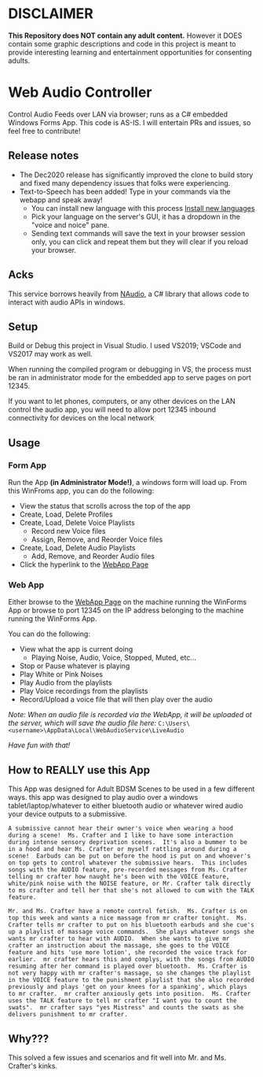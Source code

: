 # DISCLAIMER

**This Repository does NOT contain any adult content.** However it DOES contain some graphic descriptions and code in this project is meant to provide interesting learning and entertainment opportunities for consenting adults.

# Web Audio Controller
Control Audio Feeds over LAN via browser; runs as a C# embedded Windows Forms App.  This code is AS-IS.  I will entertain PRs and issues, so feel free to contribute!

## Release notes
- The Dec2020 release has significantly improved the clone to build story and fixed many dependency issues that folks were experiencing.
- Text-to-Speech has been added!  Type in your commands via the webapp and speak away!
  - You can install new language with this process [Install new languages](https://support.microsoft.com/en-us/office/how-to-download-text-to-speech-languages-for-windows-10-d5a6b612-b3ae-423f-afa5-4f6caf1ec5d3#:~:text=Install%20a%20new%20Text-to-Speech%20language%20in%20Windows%2010.,installed%20when%20your%20machine%20turns%20back%20on.%20)
  - Pick your language on the server's GUI, it has a dropdown in the "voice and noice" pane.
  - Sending text commands will save the text in your browser session only, you can click and repeat them but they will clear if you reload your browser.

## Acks

This service borrows heavily from [NAudio](https://github.com/naudio/NAudio), a C# library that allows code to interact with audio APIs in windows.

## Setup
Build or Debug this project in Visual Studio.  I used VS2019; VSCode and VS2017 may work as well.

When running the compiled program or debugging in VS, the process must be ran in administrator mode for the embedded app to serve pages on port 12345.

If you want to let phones, computers, or any other devices on the LAN control the audio app, you will need to allow port 12345 inbound connectivity for devices on the local network

## Usage

### Form App

Run the App **(in Administrator Mode!)**, a windows form will load up.  From this WinFroms app, you can do the following:
- View the status that scrolls across the top of the app
- Create, Load, Delete Profiles
- Create, Load, Delete Voice Playlists
  - Record new Voice files
  - Assign, Remove, and Reorder Voice files
- Create, Load, Delete Audio Playlists
  - Add, Remove, and Reorder Audio files
- Click the hyperlink to the [WebApp Page](http://127.0.0.1:12345)

### Web App

Either browse to the [WebApp Page](http://127.0.0.1:12345) on the machine running the WinForms App or browse to port 12345 on the IP address belonging to the machine running the WinForms App.

You can do the following:
- View what the app is current doing
  - Playing Noise, Audio, Voice, Stopped, Muted, etc...
- Stop or Pause whatever is playing
- Play White or Pink Noises
- Play Audio from the playlists
- Play Voice recordings from the playlists
- Record/Upload a voice file that will then play over the audio

_Note: When an audio file is recorded via the WebApp, it will be uploaded ot the server, which will save the audio file here:_ `C:\Users\<username>\AppData\Local\WebAudioService\LiveAudio`

_Have fun with that!_

## How to **REALLY** use this App

This App was designed for Adult BDSM Scenes to be used in a few different ways.
this app was designed to play audio over a windows tablet/laptop/whatever to either bluetooth audio or whatever wired audio your device outputs to a submissive.

`A submissive cannot hear their owner's voice when wearing a hood during a scene!  Ms. Crafter and I like to have some interaction during intense sensory deprivation scenes.  It's also a bummer to be in a hood and hear Ms. Crafter or myself rattling around during a scene!  Earbuds can be put on before the hood is put on and whoever's on top gets to control whatever the submissive hears.  This includes songs with the AUDIO feature, pre-recorded messages from Ms. Crafter telling mr crafter how naught he's been with the VOICE feature, white/pink noise with the NOISE feature, or Mr. Crafter talk directly to ms crafter and tell her that she's not allowed to cum with the TALK feature.`

`Mr. and Ms. Crafter have a remote control fetish.  Ms. Crafter is on top this week and wants a nice massage from mr crafter tonight.  Ms. Crafter tells mr crafter to put on his bluetooth earbuds and she cue's up a playlist of massage voice commands.  She plays whatever songs she wants mr crafter to hear with AUDIO.  When she wants to give mr crafter an instruction about the massage, she goes to the VOICE feature and hits 'use more lotion', she recorded the voice track for earlier.  mr crafter hears this and complys, with the songs from AUDIO resuming after her command is played over bluetooth.  Ms. Crafter is not very happy with mr crafter's massage, so she changes the playlist in the VOICE feature to the punishment playlist that she also recorded previously and plays 'get on your knees for a spanking', which plays to mr crafter.  mr crafter anxiously gets into position.  Ms. Crafter uses the TALK feature to tell mr crafter "I want you to count the swats".  mr crafter says "yes Mistress" and counts the swats as she delivers punishment to mr crafter.`

## Why???

This solved a few issues and scenarios and fit well into Mr. and Ms. Crafter's kinks.
